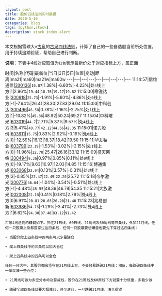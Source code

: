 ```yaml
---
layout: post
title: 股价四线法则实时数据
date: 2020-5-10
categories: blog
tags: [python,stock]
description: stock index alert
---
```



本文根据雪球大v[古泉](https://xueqiu.com/u/7148646888)的[古泉四线法则](https://xueqiu.com/7148646888/130498192)，计算了自己的一些自选股当前所处位置，用于持续追踪验证，帮助自己进行判断。

**说明**：下表中4线对应取值为`红色`表示最新价处于对应指标上方，属正面

时间|名称|代码|最新价|当日|3日|5日|位置|变动|距离|ma21|ma60|ma21w|ma60w
---|---|---|---|---|---|---|---|---
11:14:57|信维通信|[300136](https://xueqiu.com/S/SZ300136)|`19.87`|1.38%|-6.60%|-4.23%|处`4`线上方|1|2.96%|`19.44`|`18.76`|`19.17`|`19.82`
11:15:00|寒锐钴业|[300618](https://xueqiu.com/S/SZ300618)|`25.73`|-1.91%|-5.60%|-4.86%|处`0`线上方|-1|-7.64%|26.41|28.30|27.83|29.04
11:15:03|中科创达|[300496](https://xueqiu.com/S/SZ300496)|`46.58`|0.78%|-1.16%|-2.75%|处`1`线上方|1|-10.82%|`45.86`|48.92|50.24|69.27
11:15:04|中科曙光|[603019](https://xueqiu.com/S/SH603019)|`44.7`|2.71%|5.37%|9.57%|处`4`线上方|3|5.41%|`40.77`|`42.12`|`44.56`|`42.35`
11:15:01|诺力股份|[603611](https://xueqiu.com/S/SH603611)|`15.75`|0.83%|2.92%|-0.19%|处`0`线上方|0|-12.59%|16.13|18.37|18.42|19.50
11:15:11|华友钴业|[603799](https://xueqiu.com/S/SH603799)|`23.19`|-1.53%|-3.02%|-3.15%|处`1`线上方|0|-11.96%|`22.70`|25.47|26.16|33.12
11:15:09|盛天网络|[300494](https://xueqiu.com/S/SZ300494)|`9.36`|0.97%|0.85%|0.11%|处`0`线上方|0|-19.17%|9.63|10.97|12.03|14.85
11:15:16|博通集成|[603068](https://xueqiu.com/S/SH603068)|`22.94`|0.13%|3.57%|-0.31%|处`3`线上方|3|-0.85%|`22.47`|`22.49`|`22.20`|25.72
11:15:18|帝尔激光|[300776](https://xueqiu.com/S/SZ300776)|`46.64`|-1.04%|-3.54%|-0.51%|处`1`线上方|-1|-4.48%|`46.55`|48.39|46.78|54.35
11:15:21|大族激光|[002008](https://xueqiu.com/S/SZ002008)|`22.18`|0.41%|0.18%|2.79%|处`4`线上方|0|6.91%|`20.81`|`20.65`|`20.20`|`21.40`
11:15:23|兆易创新|[603986](https://xueqiu.com/S/SH603986)|`94.76`|-1.29%|-3.41%|-2.73%|处`4`线上方|1|6.62%|`94.30`|`87.48`|`83.12`|`91.42`

```
古泉4线法则的精髓如下。抓住21日线、60日线、21周线及60周线等四条线，外加21月线，任何一只股票上涨都要穿过这四条线，任何一只股票要想爆雷也要先下穿过这四条线：

+ 当股价爬上四条线中的两条可以少量建仓

+ 爬上四条线中的三条可以加大仓位

+ 爬上四条线中的四条可以全仓

任何一只大牛，其股价都会坚守在21月线上方，不会轻易跌破21月线；相反，每跌破四条线中一条就减一些仓位：

+ 21周线可做为多空分水岭及警戒线，股价在21周线及60周线下方就要十分慎重，多看少做

+ 跌破全部四条线就要大幅减仓，甚至清仓，一旦跌破21月线，清仓观望
```